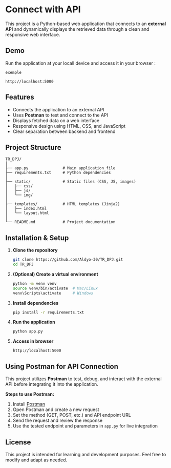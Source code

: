 # Connect with API

This project is a Python-based web application that connects to an **external API** and dynamically displays the retrieved data through a clean and responsive web interface.

## Demo
Run the application at your locall device and access it in your browser :

```
exemple

http://localhost:5000
```


## Features
- Connects the application to an external API
- Uses **Postman** to test and connect to the API
- Displays fetched data on a web interface
- Responsive design using HTML, CSS, and JavaScript
- Clear separation between backend and frontend

## Project Structure
```
TR_DPJ/
│
├── app.py               # Main application file
├── requirements.txt     # Python dependencies
│
├── static/              # Static files (CSS, JS, images)
│   ├── css/
│   ├── js/
│   └── img/
│
├── templates/           # HTML templates (Jinja2)
│   ├── index.html
│   └── layout.html
│
└── README.md            # Project documentation
```

## Installation & Setup
1. **Clone the repository**
   ```bash
   git clone https://github.com/Aldyo-30/TR_DPJ.git
   cd TR_DPJ
   ```

2. **(Optional) Create a virtual environment**
   ```bash
   python -m venv venv
   source venv/bin/activate  # Mac/Linux
   venv\Scripts\activate     # Windows
   ```

3. **Install dependencies**
   ```bash
   pip install -r requirements.txt
   ```

4. **Run the application**
   ```bash
   python app.py
   ```

5. **Access in browser**
   ```
   http://localhost:5000
   ```

## Using Postman for API Connection
This project utilizes **Postman** to test, debug, and interact with the external API before integrating it into the application.

**Steps to use Postman:**
1. Install [Postman](https://www.postman.com/downloads/)
2. Open Postman and create a new request
3. Set the method (GET, POST, etc.) and API endpoint URL
4. Send the request and review the response
5. Use the tested endpoint and parameters in `app.py` for live integration

## License
This project is intended for learning and development purposes. Feel free to modify and adapt as needed.

